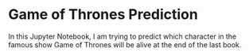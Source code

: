 # Game of Thrones Prediction

In this Jupyter Notebook, I am trying to predict which character in the famous show Game of Thrones will be alive at the end of the last book.
